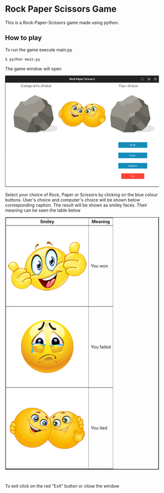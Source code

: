 # Rock Paper Scissors Game
This is a Rock-Paper-Scissors game made using python.
## How to play
To run the game execute main.py
```bash
$ python main.py
```
The game window will open

<center><img src="images/game_window.png"></center>

Select your choice of Rock, Paper or Scissors by clicking on the blue colour buttons. User's choice and computer's choice will be shown below corresponding caption. The result will be shown as smiley faces. Their meaning can be seen the table below

<center>
<table border=2>
<tr>
<th>Smiley</th><th>Meaning</th>
<tr>
<tr>
<td><img src="images/won.png"></td><td>You won</td>
<tr>
<tr>
<td><img src="images/failed.png"></td><td>You failed</td>
<tr>
<tr>
<td><img src="images/tied.png"></td><td>You tied</td>
<tr>
</table>
<br>
</center>

To exit click on the red "Exit" button or close the window
